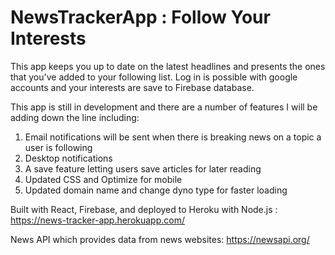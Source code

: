 # NewsTrackerApp : Follow Your Interests

This app keeps you up to date on the latest headlines and presents the ones that you've added to your following list.
Log in is possible with google accounts and your interests are save to Firebase database.

This app is still in development and there are a number of features I will be adding down the line including:
1. Email notifications will be sent when there is breaking news on a topic a user is following
2. Desktop notifications
3. A save feature letting users save articles for later reading
4. Updated CSS and Optimize for mobile
5. Updated domain name and change dyno type for faster loading


Built with React, Firebase, and deployed to Heroku with Node.js : https://news-tracker-app.herokuapp.com/

News API which provides data from news websites: https://newsapi.org/
